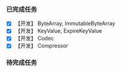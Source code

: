 ### 已完成任务

- [X] 【开发】 ByteArray, ImmutableByteArray
- [X] 【开发】 KeyValue, ExpireKeyValue
- [X] 【开发】 Codec
- [X] 【开发】 Compressor

### 待完成任务

